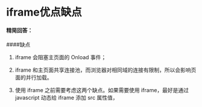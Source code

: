 # iframe优点缺点

#### 精简回答：

####缺点

1. iframe 会阻塞主页面的 Onload 事件；

2. iframe 和主页面共享连接池，而浏览器对相同域的连接有限制，所以会影响页面的并行加载。

3. 使用 iframe 之前需要考虑这两个缺点。如果需要使用 iframe，最好是通过 javascript 动态给 iframe 添加 src 属性值，

